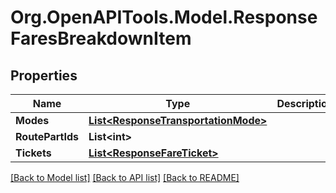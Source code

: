 # Org.OpenAPITools.Model.ResponseFaresBreakdownItem
## Properties

Name | Type | Description | Notes
------------ | ------------- | ------------- | -------------
**Modes** | [**List&lt;ResponseTransportationMode&gt;**](ResponseTransportationMode.md) |  | 
**RoutePartIds** | **List&lt;int&gt;** |  | 
**Tickets** | [**List&lt;ResponseFareTicket&gt;**](ResponseFareTicket.md) |  | 

[[Back to Model list]](../README.md#documentation-for-models) [[Back to API list]](../README.md#documentation-for-api-endpoints) [[Back to README]](../README.md)

